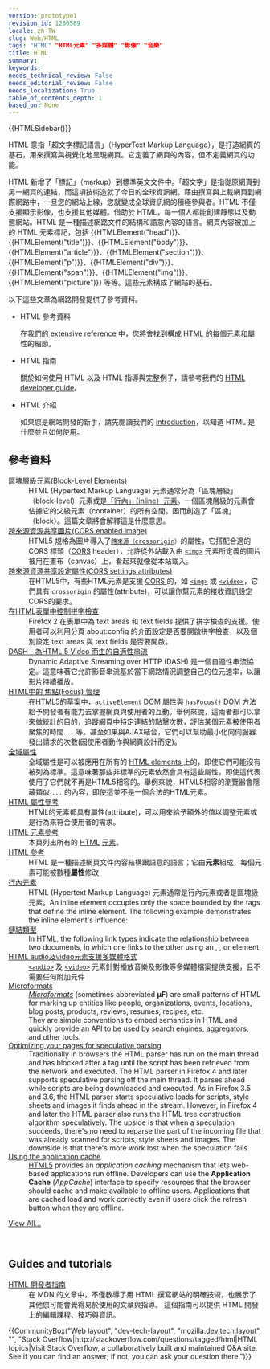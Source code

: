 ```yaml
---
version: prototype1
revision_id: 1280589
locale: zh-TW
slug: Web/HTML
tags: "HTML" "HTML元素" "多媒體" "影像" "音樂"
title: HTML
summary: 
keywords: 
needs_technical_review: False
needs_editorial_review: False
needs_localization: True
table_of_contents_depth: 1
based_on: None
---
```

<p>{{HTMLSidebar()}}</p>

<p><span class="seoSummary">HTML 意指「超文字標記語言」（HyperText Markup Language），是打造網頁的基石，用來撰寫與視覺化地呈現網頁。它定義了網頁的內容，但不定義網頁的功能。</span></p>

<p>HTML 新增了「標記」（markup）到標準英文文件中。「超文字」是指從原網頁到另一網頁的連結，而這項技術造就了今日的全球資訊網。藉由撰寫與上載網頁到網際網路中，一旦您的網站上線，您就變成全球資訊網的積極參與者。HTML 不僅支援顯示影像，也支援其他媒體。借助於&nbsp;HTML，每一個人都能創建靜態以及動態網站。HTML 是一種描述網路文件的結構和語意內容的語言。網頁內容被加上的 HTML 元素標記，包括&nbsp;{{HTMLElement("head")}}、{{HTMLElement("title")}}、{{HTMLElement("body")}}、{{HTMLElement("article")}}、{{HTMLElement("section")}}、{{HTMLElement("p")}}、{{HTMLElement("div")}}、{{HTMLElement("span")}}、{{HTMLElement("img")}}、{{HTMLElement("picture")}} 等等。這些元素構成了網站的基石。</p>

<p><span class="seoSummary">以下這些文章為網路開發提供了參考資料。</span></p>

<section class="cleared" id="sect1">
<ul class="card-grid">
 <li><span>HTML 參考資料</span>

  <p>在我們的 <a href="/en-US/docs/Web/HTML/Reference">extensive reference</a>&nbsp;中，您將會找到構成 HTML 的每個元素和屬性的細節。</p>
 </li>
 <li><span>HTML 指南</span>
  <p>關於如何使用 HTML 以及 HTML 指導與完整例子，請參考我們的 <a href="/en-US/docs/Web/Guide/HTML">HTML developer guide</a>。</p>
 </li>
 <li><span>HTML 介紹</span>
  <p>如果您是網站開發的新手，請先閱讀我們的 <a href="https://developer.mozilla.org/en-US/docs/Web/Guide/HTML/Introduction">introduction</a>，以知道 HTML 是什麼並且如何使用。</p>
 </li>
</ul>

<div class="row topicpage-table">
<div class="section">
<h2 class="Documentation" id="Documentation" name="Documentation">參考資料</h2>

<dl>
 <dt class="landingPageList"><a href="https://developer.mozilla.org/zh-TW/docs/Web/HTML/Block-level_elements">區塊層級元素(Block-Level Elements)</a></dt>
 <dd class="landingPageList">HTML (Hypertext Markup Language) 元素通常分為「區塊層級」（block-level）元素或是<a href="https://developer.mozilla.org/zh-TW/docs/HTML/Inline_elements">「行內」（inline）元素</a>。一個區塊層級的元素會佔據它的父級元素（container）的所有空間。因而創造了「區塊」（block）。這篇文章將會解釋這是什麼意思。</dd>
 <dt class="landingPageList"><a href="https://developer.mozilla.org/en-US/docs/Web/HTML/CORS_enabled_image">跨來源資源共享圖片(CORS enabled image)</a></dt>
 <dd class="landingPageList">HTML5 規格為圖片導入了<code><a href="https://developer.mozilla.org/en-US/docs/Web/HTML/Element/img#attr-crossorigin">跨來源（crossorigin</a>）</code>的屬性，它搭配合適的 CORS 標頭（<a class="glossaryLink" href="https://developer.mozilla.org/en-US/docs/Glossary/CORS" title="CORS: It is insecure to allow a webpage to request any resources from any other domains without limitation. CORS (Cross-Origin Resource Sharing) is a system that determines whether to block or fulfill these requests.">CORS</a> header），允許從外站載入由 <code><a href="https://developer.mozilla.org/en-US/docs/Web/HTML/Element/img" title="The HTML Image Element (&lt;img&gt;) represents an image of the document.">&lt;img&gt;</a></code> 元素所定義的圖片被用在畫布（canvas）上，看起來就像從本站載入。</dd>
 <dt class="landingPageList"><a href="https://developer.mozilla.org/en-US/docs/Web/HTML/CORS_settings_attributes">跨來源資源共享設定屬性(CORS settings attributes)</a></dt>
 <dd class="landingPageList">在HTML5中，有些HTML元素是支援 <a href="https://developer.mozilla.org/en-US/docs/HTTP/Access_control_CORS">CORS </a>的，如 <a href="https://developer.mozilla.org/en-US/docs/Web/HTML/Element/img" title="The HTML Image Element (&lt;img&gt;) represents an image of the document."><code>&lt;img&gt;</code></a> 或 <a href="https://developer.mozilla.org/en-US/docs/Web/HTML/Element/video" title="The HTML &lt;video&gt; element is used to embed video content. It may contain several video sources, represented using the src attribute or the &lt;source&gt; element; the browser will choose the most suitable one."><code>&lt;video&gt;</code></a>，它們具有 <code>crossorigin</code> 的屬性(attribute)，可以讓你幫元素的接收資訊設定CORS的要求。</dd>
 <dt class="landingPageList"><a href="https://developer.mozilla.org/en-US/docs/Web/HTML/Controlling_spell_checking_in_HTML_formsControlling_spell_checking_in_HTML_forms">在HTML表單中控制拼字檢查</a></dt>
 <dd class="landingPageList">Firefox 2 在表單中為 text areas 和 text fields 提供了拼字檢查的支援。使用者可以利用分頁 about:config 的介面設定是否要開啟拼字檢查，以及個別設定 text areas 與 text fields 是否要開啟。</dd>
 <dt class="landingPageList"><a href="https://developer.mozilla.org/en-US/docs/Web/HTML/DASH_Adaptive_Streaming_for_HTML_5_Video">DASH - 為HTML 5 Video 而生的自適性串流</a></dt>
 <dd class="landingPageList">Dynamic Adaptive Streaming over HTTP (DASH) 是一個自適性串流協定。這意味著它允許影音串流基於當下網路情況調整自己的位元速率，以讓影片持續播放。</dd>
 <dt class="landingPageList"><a href="https://developer.mozilla.org/en-US/docs/Web/HTML/Focus_management_in_HTML">HTML中的 焦點(Focus) 管理</a></dt>
 <dd class="landingPageList">在HTML5的草案中，<code><a href="https://developer.mozilla.org/en/DOM/document.activeElement" title="en/DOM/document.activeElement">activeElement</a></code> DOM 屬性與 <code><a href="https://developer.mozilla.org/en/DOM/document.hasFocus" title="en/DOM/document.hasFocus">hasFocus()</a></code> DOM 方法給予開發者有能力去掌握網頁與使用者的互動。舉例來說，這兩者都可以拿來做統計的目的，追蹤網頁中特定連結的點擊次數，評估某個元素被使用者聚焦的時間......等。甚至如果與AJAX結合，它們可以幫助最小化向伺服器發出請求的次數(因使用者動作與網頁設計而定)。</dd>
 <dt class="landingPageList"><a href="https://developer.mozilla.org/en-US/docs/Web/HTML/Global_attributes">全域屬性</a></dt>
 <dd class="landingPageList">全域屬性是可以被應用在所有的 <a href="https://developer.mozilla.org/en-US/docs/Web/HTML/Element">HTML elements&nbsp;</a>上的，即使它們可能沒有被列為標準。這意味著那些非標準的元素依然會具有這些屬性，即使這代表使用了它們就不再是HTML5相容的。舉例來說，HTML5相容的瀏覽器會隱藏類似 <code>...</code> 的內容，即使這並不是一個合法的HTML元素。</dd>
 <dt class="landingPageList"><a href="https://developer.mozilla.org/en-US/docs/Web/HTML/Attributes">HTML 屬性參考</a></dt>
 <dd class="landingPageList">HTML的元素都具有屬性(attribute)，可以用來給予額外的值以調整元素或是行為來符合使用者的需求。</dd>
 <dt class="landingPageList"><a href="https://developer.mozilla.org/en-US/docs/Web/HTML/Element">HTML 元素參考</a></dt>
 <dd class="landingPageList">本頁列出所有的&nbsp;<a class="glossaryLink" href="https://developer.mozilla.org/en-US/docs/Glossary/HTML" title="HTML: HTML (HyperText Markup Language) is a descriptive language that specifies webpage structure.">HTML</a> <a class="glossaryLink" href="https://developer.mozilla.org/en-US/docs/Glossary/Element" title="elements: An element is a part of a webpage. In XML and HTML, an element may contain a data item or a chunk of text or an image, or perhaps nothing. A typical element includes an opening tag, attributes, content, and a closing tag:">元素</a>。</dd>
 <dt class="landingPageList"><a href="https://developer.mozilla.org/en-US/docs/Web/HTML/Reference">HTML 參考</a></dt>
 <dd class="landingPageList">HTML 是一種描述網頁文件內容結構跟語意的語言；它由<strong>元素</strong>組成，每個元素可能被數種<strong>屬性</strong>修改</dd>
 <dt class="landingPageList"><a href="https://developer.mozilla.org/en-US/docs/Web/HTML/Inline_elemente">行內元素</a></dt>
 <dd class="landingPageList">HTML (Hypertext Markup Language) 元素通常是行內元素或者是區塊級元素。An inline element occupies only the space bounded by the tags that define the inline element. The following example demonstrates the inline element's influence:</dd>
 <dt class="landingPageList"><a href="https://developer.mozilla.org/en-US/docs/Web/HTML/Link_types">鏈結類型</a></dt>
 <dd class="landingPageList">In HTML, the following link types indicate the relationship between two documents, in which one links to the other using an , , or element.</dd>
 <dt class="landingPageList"><a href="https://developer.mozilla.org/en-US/docs/Web/HTML/Supported_media_formats">HTML audio及video元素支援多媒體格式</a></dt>
 <dd class="landingPageList"><a href="https://developer.mozilla.org/en-US/docs/Web/HTML/Element/audio" title="The HTML &lt;audio&gt; element is used to embed sound content in documents. It may contain several audio sources, represented using the src attribute or the &lt;source&gt; element; the browser will choose the most suitable one."><code>&lt;audio&gt;</code></a>&nbsp;及&nbsp;<a href="https://developer.mozilla.org/en-US/docs/Web/HTML/Element/video" title="The HTML &lt;video&gt; element is used to embed video content. It may contain several video sources, represented using the src attribute or the &lt;source&gt; element; the browser will choose the most suitable one."><code>&lt;video&gt;</code></a>&nbsp;元素針對播放音樂及影像等多媒體檔案提供支援，且不需要任何附加元件</dd>
 <dt class="landingPageList"><a href="https://developer.mozilla.org/en-US/docs/Web/HTML/microformats">Microformats</a></dt>
 <dd class="landingPageList"><span class="p-summary"><a class="external external-icon" href="http://microformats.org"><dfn>Microformats</dfn></a> (sometimes abbreviated <strong>μF</strong>) are small patterns of HTML for marking up entities like people, organizations, events, locations, blog posts, products, reviews, resumes, recipes, etc.</span><br />
 They are simple conventions to embed semantics in HTML and quickly provide an API to be used by search engines, aggregators, and other tools.</dd>
 <dt class="landingPageList"><a href="https://developer.mozilla.org/en-US/docs/Web/HTML/Optimizing_your_pages_for_speculative_parsing">Optimizing your pages for speculative parsing</a></dt>
 <dd class="landingPageList">Traditionally in browsers the HTML parser has run on the main thread and has blocked after a tag until the script has been retrieved from the network and executed. The HTML parser in Firefox 4 and later supports speculative parsing off the main thread. It parses ahead while scripts are being downloaded and executed. As in Firefox 3.5 and 3.6, the HTML parser starts speculative loads for scripts, style sheets and images it finds ahead in the stream. However, in Firefox 4 and later the HTML parser also runs the HTML tree construction algorithm speculatively. The upside is that when a speculation succeeds, there's no need to reparse the part of the incoming file that was already scanned for scripts, style sheets and images. The downside is that there's more work lost when the speculation fails.</dd>
 <dt class="landingPageList"><a href="https://developer.mozilla.org/en-US/docs/Web/HTML/Using_the_application_cache">Using the application cache</a></dt>
 <dd class="landingPageList"><a href="https://developer.mozilla.org/en-US/docs/HTML/HTML5" title="HTML/HTML5">HTML5</a> provides an <em>application caching</em> mechanism that lets web-based applications run offline. Developers can use the <strong>Application Cache</strong> (<em>AppCache</em>) interface to specify resources that the browser should cache and make available to offline users. Applications that are cached load and work correctly even if users click the refresh button when they are offline.</dd>
</dl>

<p><span class="alllinks"><a href="/en-US/docs/tag/HTML" title="Article tagged: HTML">View All...</a></span></p>
</div>

<p>&nbsp;</p>

<div class="section">
<h2 class="Tools" id="Tools" name="Tools">Guides and tutorials</h2>

<dl>
 <dt><a href="/en-US/docs/Web/Guide/HTML">HTML 開發者指南</a></dt>
 <dd>在 MDN 的文章中，不僅教導了用 HTML 撰寫網站的明確技術，也展示了其他您可能會覺得易於使用的文章與指導。 這個指南可以提供 HTML 開發上的編輯課程、技巧與資訊。</dd>
</dl>
</div>
</div>

<p>{{CommunityBox("Web layout", "dev-tech-layout", "mozilla.dev.tech.layout", "", "Stack Overflow|http://stackoverflow.com/questions/tagged/html|HTML topics|Visit Stack Overflow, a collaboratively built and maintained Q&amp;A site. See if you can find an answer; if not, you can ask your question there.")}}</p>
</section>

